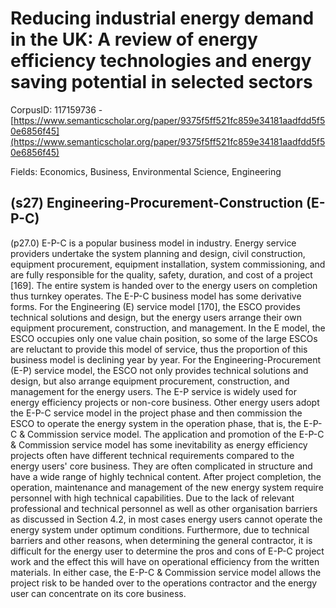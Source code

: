 # Reducing industrial energy demand in the UK: A review of energy efficiency technologies and energy saving potential in selected sectors

CorpusID: 117159736 - [https://www.semanticscholar.org/paper/9375f5ff521fc859e34181aadfdd5f50e6856f45](https://www.semanticscholar.org/paper/9375f5ff521fc859e34181aadfdd5f50e6856f45)

Fields: Economics, Business, Environmental Science, Engineering

## (s27) Engineering-Procurement-Construction (E-P-C)
(p27.0) E-P-C is a popular business model in industry. Energy service providers undertake the system planning and design, civil construction, equipment procurement, equipment installation, system commissioning, and are fully responsible for the quality, safety, duration, and cost of a project [169]. The entire system is handed over to the energy users on completion thus turnkey operates. The E-P-C business model has some derivative forms. For the Engineering (E) service model [170], the ESCO provides technical solutions and design, but the energy users arrange their own equipment procurement, construction, and management. In the E model, the ESCO occupies only one value chain position, so some of the large ESCOs are reluctant to provide this model of service, thus the proportion of this business model is declining year by year. For the Engineering-Procurement (E-P) service model, the ESCO not only provides technical solutions and design, but also arrange equipment procurement, construction, and management for the energy users. The E-P service is widely used for energy efficiency projects or non-core business. Other energy users adopt the E-P-C service model in the project phase and then commission the ESCO to operate the energy system in the operation phase, that is, the E-P-C & Commission service model. The application and promotion of the E-P-C & Commission service model has some inevitability as energy efficiency projects often have different technical requirements compared to the energy users' core business. They are often complicated in structure and have a wide range of highly technical content. After project completion, the operation, maintenance and management of the new energy system require personnel with high technical capabilities. Due to the lack of relevant professional and technical personnel as well as other organisation barriers as discussed in Section 4.2, in most cases energy users cannot operate the energy system under optimum conditions. Furthermore, due to technical barriers and other reasons, when determining the general contractor, it is difficult for the energy user to determine the pros and cons of E-P-C project work and the effect this will have on operational efficiency from the written materials. In either case, the E-P-C & Commission service model allows the project risk to be handed over to the operations contractor and the energy user can concentrate on its core business.
